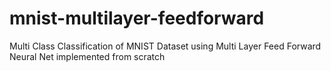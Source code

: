 # mnist-multilayer-feedforward
Multi Class Classification of MNIST Dataset using Multi Layer Feed Forward Neural Net implemented from scratch
